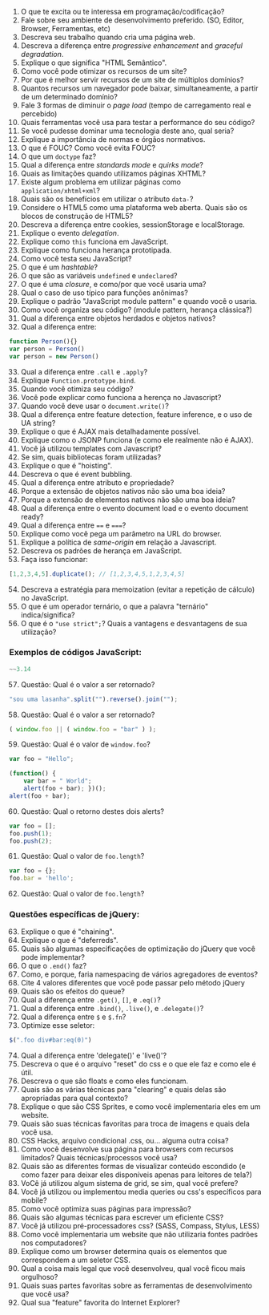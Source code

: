 
1. O que te excita ou te interessa em programação/codificação?
2. Fale sobre seu ambiente de desenvolvimento preferido. (SO, Editor, Browser, Ferramentas, etc)
3. Descreva seu trabalho quando cria uma página web.
4. Descreva a diferença entre _progressive enhancement_ and _graceful degradation_.
5. Explique o que significa "HTML Semântico".
6. Como você pode otimizar os recursos de um site?
7. Por que é melhor servir recursos de um site de múltiplos domínios?
8. Quantos recursos um navegador pode baixar, simultaneamente, a partir de um determinado domínio?
9. Fale 3 formas de diminuir o _page load_ (tempo de carregamento real e percebido)
10. Quais ferramentas você usa para testar a performance do seu código?
11. Se você pudesse dominar uma tecnologia deste ano, qual seria?
12. Explique a importância de normas e órgãos normativos.
13. O que é FOUC? Como você evita FOUC?
14. O que um `doctype` faz?
15. Qual a diferença entre _standards mode_ e _quirks mode_?
16. Quais as limitações quando utilizamos páginas XHTML?
17. Existe algum problema em utilizar páginas como `application/xhtml+xml`?
18. Quais são os benefícios em utilizar o atributo `data-`?
19. Considere o HTML5 como uma plataforma web aberta. Quais são os blocos de construção de HTML5?
20. Descreva a diferença entre cookies, sessionStorage e localStorage.
21. Explique o evento _delegation_.
22. Explique como `this` funciona em JavaScript.
23. Explique como funciona herança prototipada.
24. Como você testa seu JavaScript?
25. O que é um _hashtable_?
26. O que são as variáveis `undefined` e `undeclared`?
27. O que é uma _closure_, e como/por que você usaria uma?
28. Qual o caso de uso típico para funções anônimas?
29. Explique o padrão "JavaScript module pattern" e quando você o usaria.
30. Como você organiza seu código? (module pattern, herança clássica?)
31. Qual a diferença entre objetos herdados e objetos nativos?
32. Qual a diferença entre:

```javascript
function Person(){}
var person = Person()
var person = new Person()
```

33. Qual a diferença entre `.call` e `.apply`?
34. Explique `Function.prototype.bind`.
35. Quando você otimiza seu código?
36. Você pode explicar como funciona a herença no Javascript?
37. Quando você deve usar o `document.write()`?
38. Qual a diferença entre feature detection, feature inference, e o uso de UA string?
39. Explique o que é AJAX mais detalhadamente possível.
40. Explique como o JSONP funciona (e como ele realmente não é AJAX).
41. Você já utilizou templates com Javascript?
42. Se sim, quais bibliotecas foram utilizadas? 
43. Explique o que é "hoisting".
44. Descreva o que é event bubbling.
45. Qual a diferença entre atributo e propriedade?
46. Porque a extensão de objetos nativos não são uma boa ideia?
47. Porque a extensão de elementos nativos não são uma boa ideia?
48. Qual a diferença entre o evento document load e o evento document ready?
49. Qual a diferença entre `==` e `===`?
50. Explique como você pega um parâmetro na URL do browser.
51. Explique a política de _same-origin_ em relação a Javascript.
52. Descreva os padrões de herança em JavaScript.
53. Faça isso funcionar:

```javascript
[1,2,3,4,5].duplicate(); // [1,2,3,4,5,1,2,3,4,5]
```

54. Descreva a estratégia para memoization (evitar a repetição de cálculo) no JavaScript.
55. O que é um operador ternário, o que a palavra "ternário" indica/significa?
56. O que é o `"use strict";`? Quais a vantagens e desvantagens de sua utilização?

### Exemplos de códigos JavaScript:

```javascript
~~3.14
```

57. Questão: Qual é o valor a ser retornado?

```javascript
"sou uma lasanha".split("").reverse().join("");
```

58. Questão: Qual é o valor a ser retornado?


```javascript
( window.foo || ( window.foo = "bar" ) );
```
59. Questão: Qual é o valor de `window.foo`?


```javascript
var foo = "Hello"; 

(function() { 
	var bar = " World"; 
	alert(foo + bar); })(); 
alert(foo + bar);
```
60. Questão: Qual o retorno destes dois alerts?


```javascript
var foo = [];
foo.push(1);
foo.push(2);
```

61. Questão: Qual o valor de `foo.length`?


```javascript
var foo = {};
foo.bar = 'hello';
```

62. Questão: Qual o valor de `foo.length`?

### Questões específicas de jQuery:

63. Explique o que é "chaining".
64. Explique o que é "deferreds".
65. Quais são algumas especificações de optimização do jQuery que você pode implementar?
66. O que o `.end()` faz?
67. Como, e porque, faria namespacing de vários agregadores de eventos?
68. Cite 4 valores diferentes que você pode passar pelo método jQuery
69. Quais são os efeitos do queue?
70. Qual a diferença entre `.get()`, `[]`, e `.eq()`?
71. Qual a diferença entre `.bind()`, `.live()`, e `.delegate()`?
72. Qual a diferença entre `$` e `$.fn`? 
73. Optimize esse seletor:
```javascript
$(".foo div#bar:eq(0)")
```
74. Qual a diferença entre 'delegate()' e 'live()'?
75. Descreva o que é o arquivo "reset" do css e o que ele faz e como ele é útil.
76. Descreva o que são floats e como eles funcionam.
77. Quais são as várias técnicas para "clearing" e quais delas são apropriadas para qual contexto?
78. Explique o que são CSS Sprites, e como você implementaria eles em um website.
79. Quais são suas técnicas favoritas para troca de imagens e quais dela você usa.
80. CSS Hacks, arquivo condicional .css, ou... alguma outra coisa?
81. Como você desenvolve sua página para browsers com recursos limitados?
   Quais técnicas/processos você usa?
82. Quais são as diferentes formas de visualizar conteúdo escondido (e como fazer para deixar eles disponíveis apenas para leitores de tela?)
83. VoCê já utilizou algum sistema de grid, se sim, qual você prefere?
84. Você já utilizou ou implementou media queries ou css's específicos para mobile?
85. Como você optimiza suas páginas para impressão?
86. Quais são algumas técnicas para escrever um eficiente CSS?
87. Você já utilizou pré-processadores css? (SASS, Compass, Stylus, LESS)
88. Como você implementaria um website que não utilizaria fontes padrões nos computadores?
89. Explique como um browser determina quais os elementos que correspondem a um seletor CSS.
90. Qual a coisa mais legal que você desenvolveu, qual você ficou mais orgulhoso?
91. Quais suas partes favoritas sobre as ferramentas de desenvolvimento que você usa?
92. Qual sua "feature" favorita do Internet Explorer?
